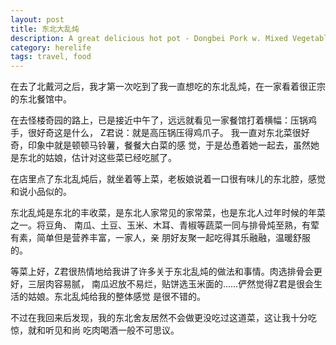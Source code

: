 ```yaml
---
layout: post
title: 东北大乱炖
description: A great delicious hot pot - Dongbei Pork w. Mixed Vegetables.
category: herelife
tags: travel, food
---
```


在去了北戴河之后，我才第一次吃到了我一直想吃的东北乱炖，在一家看着很正宗的东北餐馆中。

在去怪楼奇园的路上，已是接近中午了，远远就看见一家餐馆打着横幅：压锅鸡手，很好奇这是什么，
Z君说：就是高压锅压得鸡爪子。 我一直对东北菜很好奇，印象中就是顿顿马铃薯，餐餐大白菜的感
觉，于是怂恿着她一起去，虽然她是东北的姑娘，估计对这些菜已经吃腻了。

在店里点了东北乱炖后，就坐着等上菜，老板娘说着一口很有味儿的东北腔，感觉和说小品似的。

东北乱炖是东北的丰收菜，是东北人家常见的家常菜，也是东北人过年时候的年菜之一。将豆角、
南瓜、土豆、玉米、木耳、青椒等蔬菜一同与排骨炖至熟，有荤有素，简单但是营养丰富，一家人，亲
朋好友聚一起吃得其乐融融，温暖舒服的。

等菜上好，Z君很热情地给我讲了许多关于东北乱炖的做法和事情。肉选排骨会更好，三层肉容易腻，
南瓜迟放不易烂，贴饼选玉米面的......俨然觉得Z君是很会生活的姑娘。东北乱炖给我的整体感觉
是很不错的。

不过在我回来后发现，我的东北舍友居然不会做更没吃过这道菜，这让我十分吃惊，就和听见和尚
吃肉喝酒一般不可思议。
